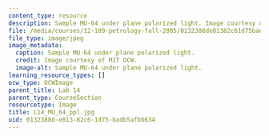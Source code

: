 ```yaml
---
content_type: resource
description: Sample MU-64 under plane polarized light. Image courtesy of MIT OCW.
file: /media/courses/12-109-petrology-fall-2005/0132388de81382c61d75badb5afbb634_L14_MU_64_ppl.jpg
file_type: image/jpeg
image_metadata:
  caption: Sample MU-64 under plane polarized light.
  credit: Image courtesy of MIT OCW.
  image-alt: Sample MU-64 under plane polarized light.
learning_resource_types: []
ocw_type: OCWImage
parent_title: Lab 14
parent_type: CourseSection
resourcetype: Image
title: L14_MU_64_ppl.jpg
uid: 0132388d-e813-82c6-1d75-badb5afbb634
---
```

